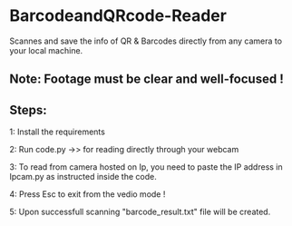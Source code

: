 # BarcodeandQRcode-Reader
Scannes and save the info of QR & Barcodes directly from any camera to your local machine. 

## Note: Footage must be clear and well-focused !

## Steps:
1: Install the requirements

2: Run code.py ->>  for reading directly through your webcam

3: To read from camera hosted on Ip, you need to paste the IP address in Ipcam.py as instructed inside the code.

4: Press Esc to exit from the vedio mode !

5: Upon successfull scanning "barcode_result.txt" file will be created.





